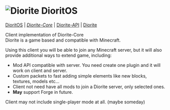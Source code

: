 # ![Diorite](http://hydra-media.cursecdn.com/minecraft.gamepedia.com/0/08/Diorite.png?version=b51c48a2486c6efd87f3ba9b13c8738a) DioritOS

[DioritOS](https://github.com/Diorite/DioritOS) | [*Diorite-Core*](https://github.com/Diorite/Diorite-Core) | [Diorite-API](https://github.com/Diorite/Diorite-API) | [Diorite](https://github.com/Diorite/Diorite)

Client implementation of Diorite-Core<br/>
Diorite is a game based and compatible with Minecraft.<br/>

Using this client you will be able to join any Minecraft server, but it will also provide additional ways to extend game, including:
* Mod API compatible with server. You need create one plugin and it will work on client and server.
* Custom packets to fast adding simple elements like new blocks, textures, models etc...
* Client not need have all mods to join a Diorite server, only selected ones.
* **May** support Forge in future.

Client may not include single-player mode at all. (maybe someday)
